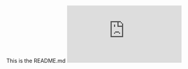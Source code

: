 This is the README.md
![badge](https://img.shields.io/endpoint?url=https://gist.githubusercontent.com/<user>/<gist-ID>/raw/test.json)

